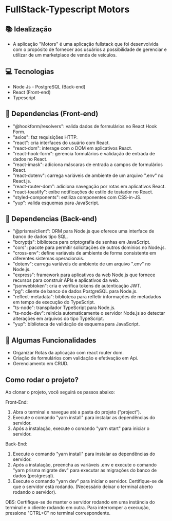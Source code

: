 # FullStack-Typescript Motors

## 📚 Idealização 
- A aplicação "Motors" é uma aplicação fullstack que foi desenvolvida com o propósito de fornecer aos usuários a possibilidade de gerenciar e utilizar de um marketplace de venda de veículos. 

## 💻 Tecnologias
- Node Js - PostgreSQL (Back-end)
- React (Front-end)
- Typescript

## 🔮 Dependencias (Front-end)

- "@hookform/resolvers": valida dados de formulários no React Hook Form.
- "axios": faz requisições HTTP.
- "react": cria interfaces do usuário com React.
- "react-dom": interage com o DOM em aplicativos React.
- "react-hook-form": gerencia formulários e validação de entrada de dados no React.
- "react-imask": adiciona máscaras de entrada a campos de formulários React.
- "react-dotenv": carrega variáveis de ambiente de um arquivo ".env" no React.js.
- "react-router-dom": adiciona navegação por rotas em aplicativos React.
- "react-toastify": exibe notificações de estilo de tostador no React.
- "styled-components": estiliza componentes com CSS-in-JS.
- "yup": valida esquemas para JavaScript.

## 🔮 Dependencias (Back-end)

- "@prisma/client": ORM para Node.js que oferece uma interface de banco de dados tipo SQL.
- "bcryptjs": biblioteca para criptografia de senhas em JavaScript.
- "cors": pacote para permitir solicitações de outros domínios no Node.js.
- "cross-env": define variáveis de ambiente de forma consistente em diferentes sistemas operacionais.
- "dotenv": carrega variáveis de ambiente de um arquivo ".env" no Node.js.
- "express": framework para aplicativos da web Node.js que fornece recursos para construir APIs e aplicativos da web.
- "jsonwebtoken": cria e verifica tokens de autenticação JWT.
- "pg": cliente de banco de dados PostgreSQL para Node.js.
- "reflect-metadata": biblioteca para refletir informações de metadados em tempo de execução do TypeScript.
- "ts-node": transpilador TypeScript para Node.js.
- "ts-node-dev": reinicia automaticamente o servidor Node.js ao detectar alterações em arquivos do tipo TypeScript.
- "yup": biblioteca de validação de esquema para JavaScript.
 
## 🔆 Algumas Funcionalidades
- Organizar Rotas da aplicação com react router dom.
- Criação de formulários com validação e efetivação em Api.
- Gerenciamento em CRUD.

## Como rodar o projeto?

Ao clonar o projeto, você seguirá os passos abaixo:

Front-End:

1. Abra o terminal e navegue até a pasta do projeto ("project").
2. Execute o comando "yarn install" para instalar as dependências do servidor.
3. Após a instalação, execute o comando "yarn start" para iniciar o servidor.

Back-End:

1. Execute o comando "yarn install" para instalar as dependências do servidor.
2. Após a instalação, preencha as variáveis .env e execute o comando "yarn prisma migrate dev" para executar as migrações do banco de dados (postgresql).
3. Execute o comando "yarn dev" para iniciar o servidor. Certifique-se de que o servidor está rodando. (Necessário deixar o terminal aberto rodando o servidor).

OBS: Certifique-se de manter o servidor rodando em uma instância do terminal e o cliente rodando em outra. Para interromper a execução, pressione "CTRL+C" no terminal correspondente.
